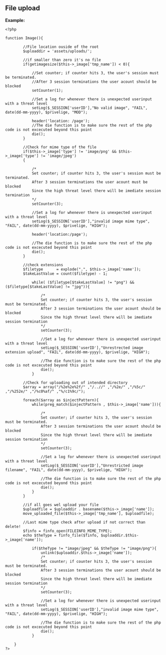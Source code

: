 
File upload
-------

**Example:**



    <?php

	function Image(){

			//File location ouside of the root
			$uploaddir = 'assets/uploads/';

			//if smaller than zero it's no file	
			if(getimagesize($this->_image['tmp_name']) < 0){
		
				//Set counter; if counter hits 3, the user's session must be terminated.
				//After 3 session terminations the user acount should be blocked
				setCounter(1);
			
				//Set a log for whenever there is unexpected userinput with a threat level
				setLog($_SESSION['userID'],"No valid image", "FAIL", date(dd-mm-yyyy), $privelige, "MOD");
			
				header('location: /page');
				//The die function is to make sure the rest of the php code is not excecuted beyond this point
				die();
			}
		
			//Check for mime type of the file
			if($this->_image['type'] != 'image/png' && $this->_image['type'] != 'image/jpeg') 
			{	

				/*
				Set counter; if counter hits 3, the user's session must be terminated.
				After 3 session terminations the user acount must be blocked
				Since the high threat level there will be imediate session termination
				*/
				setCounter(3);
			
				//Set a log for whenever there is unexpected userinput with a threat level
				setLog($_SESSION['userID'],"invalid image mime type", "FAIL", date(dd-mm-yyyy), $privelige, "HIGH");
			
				header('location:/page');
			
				//The die function is to make sure the rest of the php code is not excecuted beyond this point
				die();
			}
				
			//check extensions
			$filetype 	   = explode(".", $this->_image['name']);
			$takeLastValue = count($filetype) - 1;			
		
				while( ($filetype[$takeLastValue] != "png") && ($filetype[$takeLastValue] != "jpg")){	
				
					/*
					Set counter; if counter hits 3, the user's session must be terminated.
					After 3 session terminations the user acount should be blocked
					Since the high threat level there will be imediate session termination
					*/
					setCounter(3);
				
					//Set a log for whenever there is unexpected userinput with a threat level
					setLog($_SESSION['userID'],"Unrestrected image extension upload", "FAIL", date(dd-mm-yyyy), $privelige, "HIGH");
					
					//The die function is to make sure the rest of the php code is not excecuted beyond this point
					die();
				}
		
			//Check for uploading out of intended directory
			$array = array("/%2e%2e%2f/" ,"/..//" ,"/%2e/" ,"/%5c/" ,"/%252e/" ,"/%c0%af/" ,"%/c1%9c/");
		
			foreach($array as $injectPattern){
				while(preg_match($injectPattern , $this->_image['name'])){
			
					/*
					Set counter; if counter hits 3, the user's session must be terminated.
					After 3 session terminations the user acount should be blocked
					Since the high threat level there will be imediate session termination
					*/
					setCounter(3);
			
					//Set a log for whenever there is unexpected userinput with a threat level
					setLog($_SESSION['userID'],"Unrestricted image filename", "FAIL", date(dd-mm-yyyy), $privelige, "HIGH");
				
					//The die function is to make sure the rest of the php code is not excecuted beyond this point
					die();
				}		
			}
			
			//if all goes wel upload your file	
			$uploadfile = $uploaddir . basename($this->_image['name']);
			move_uploaded_file($this->_image['tmp_name'], $uploadfile);	
		
			//Last mime type check after upload if not correct than delete!
			$finfo = finfo_open(FILEINFO_MIME_TYPE);
			echo $theType = finfo_file($finfo, $uploaddir.$this->_image['name']);
		
				if($theType != "image/jpeg" && $theType != "image/png"){	
					unlink($uploaddir.$this->_image['name']);
					/*
					Set counter; if counter hits 3, the user's session must be terminated.
					After 3 session terminations the user acount should be blocked
					Since the high threat level there will be imediate session termination
					*/
					setCounter(3);
			
					//Set a log for whenever there is unexpected userinput with a threat level
					setLog($_SESSION['userID'],"invalid image mime type", "FAIL", date(dd-mm-yyyy), $privelige, "HIGH");
					
					//The die function is to make sure the rest of the php code is not excecuted beyond this point
					die();				
				}

		}
	?>


	
